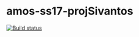 # amos-ss17-projSivantos

[![Build status](https://ci.appveyor.com/api/projects/status/6m1cw2mw78q08j85/branch/master?svg=true)](https://ci.appveyor.com/project/varj888/amos-ss17-projsivantos)
